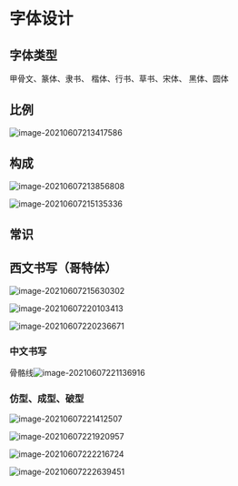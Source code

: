 # 字体设计

## 字体类型

甲骨文、篆体、隶书、
楷体、行书、草书、宋体、
黑体、圆体

## 比例

![image-20210607213417586](fonts.assets/image-20210607213417586.png)

## 构成

![image-20210607213856808](fonts.assets/image-20210607213856808.png)

![image-20210607215135336](fonts.assets/image-20210607215135336.png)

## 常识

## 西文书写（哥特体）

![image-20210607215630302](fonts.assets/image-20210607215630302.png)

![image-20210607220103413](fonts.assets/image-20210607220103413.png)

![image-20210607220236671](fonts.assets/image-20210607220236671.png)

### 中文书写

骨骼线![image-20210607221136916](fonts.assets/image-20210607221136916.png)

### 仿型、成型、破型

![image-20210607221412507](fonts.assets/image-20210607221412507.png)

![image-20210607221920957](fonts.assets/image-20210607221920957.png)

![image-20210607222216724](fonts.assets/image-20210607222216724.png)

![image-20210607222639451](fonts.assets/image-20210607222639451.png)

